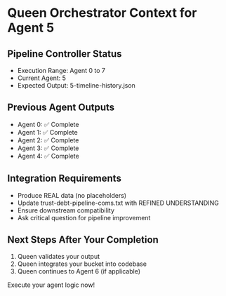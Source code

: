 
# Queen Orchestrator Context for Agent 5

## Pipeline Controller Status
- Execution Range: Agent 0 to 7
- Current Agent: 5
- Expected Output: 5-timeline-history.json

## Previous Agent Outputs
- Agent 0: ✅ Complete 
- Agent 1: ✅ Complete 
- Agent 2: ✅ Complete 
- Agent 3: ✅ Complete 
- Agent 4: ✅ Complete 

## Integration Requirements
- Produce REAL data (no placeholders)
- Update trust-debt-pipeline-coms.txt with REFINED UNDERSTANDING
- Ensure downstream compatibility
- Ask critical question for pipeline improvement

## Next Steps After Your Completion
1. Queen validates your output
2. Queen integrates your bucket into codebase
3. Queen continues to Agent 6 (if applicable)

Execute your agent logic now!
